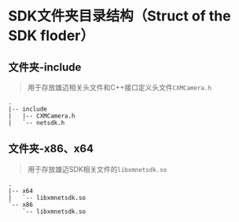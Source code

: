 
# SDK文件夹目录结构（Struct of the SDK floder）

## 文件夹-include

> 用于存放雄迈相关头文件和C++接口定义头文件`CXMCamera.h`

```shell
.
|-- include
|   |-- CXMCamera.h
|   `-- netsdk.h
```

<!-- ## 文件夹-interface

> 用于存放针对python、C、C++通用的`libXMCamera_v4.so`

```shell
.
|-- interface
|   `-- libXMCamera_v4.so
``` -->

## 文件夹-x86、x64

> 用于存放雄迈SDK相关文件的`libxmnetsdk.so`

```shell
.
|-- x64
|   `-- libxmnetsdk.so
`-- x86
    `-- libxmnetsdk.so
```